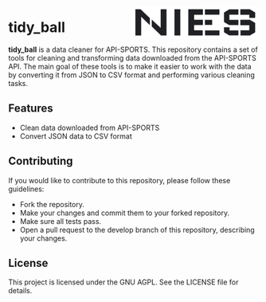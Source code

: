 <a href="http://nies.soccer/"><img src="https://github.com/nepito/world_cup_semis/blob/develop/img/logo.jpeg" align="right" width="256" /></a>

# tidy_ball

**tidy_ball** is a data cleaner for API-SPORTS.
This repository contains a set of tools for cleaning and transforming data downloaded from the API-SPORTS API.
The main goal of these tools is to make it easier to work with the data by converting it from JSON to CSV format and performing various cleaning tasks.

## Features
- Clean data downloaded from API-SPORTS
- Convert JSON data to CSV format

## Contributing
If you would like to contribute to this repository, please follow these guidelines:

- Fork the repository.
- Make your changes and commit them to your forked repository.
- Make sure all tests pass.
- Open a pull request to the develop branch of this repository, describing your changes.

## License
This project is licensed under the GNU AGPL. See the LICENSE file for details.
